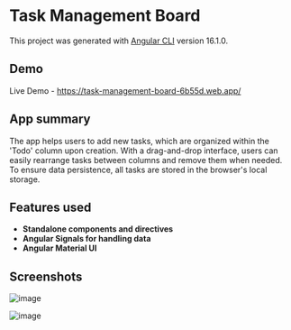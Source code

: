 # Task Management Board

This project was generated with [Angular CLI](https://github.com/angular/angular-cli) version 16.1.0.

## Demo

Live Demo - https://task-management-board-6b55d.web.app/

## App summary

The app helps users to add new tasks, which are organized within the 'Todo' column upon creation. With a drag-and-drop interface, users can easily rearrange tasks between columns and remove them when needed. To ensure data persistence, all tasks are stored in the browser's local storage.

## Features used

  - **Standalone components and directives**
  - **Angular Signals for handling data**
  - **Angular Material UI**

## Screenshots

![image](https://github.com/AntonovAtanas/Task-Management-Board/assets/114076833/274827ee-0452-4cb4-bddc-cb32bbc0d5e2)

![image](https://github.com/AntonovAtanas/Task-Management-Board/assets/114076833/cdb9910d-ef15-4258-a6c2-91f2dfacdd45)




